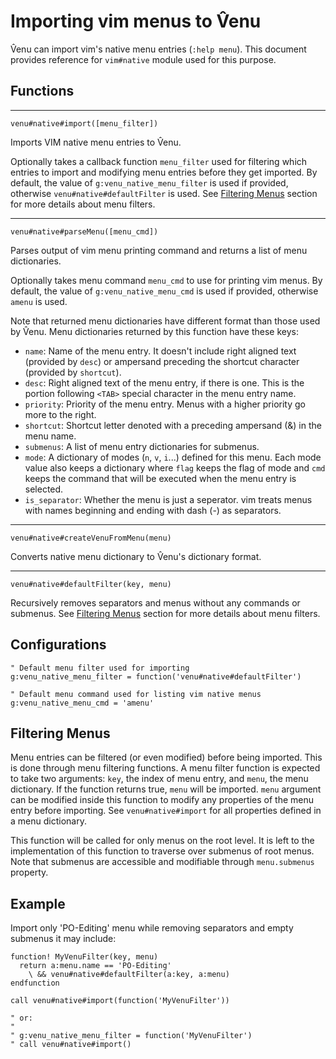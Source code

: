 # Importing vim menus to V̂enu

V̂enu can import vim's native menu entries (`:help menu`). This document
provides reference for `vim#native` module used for this purpose.

## Functions

---

```vim
venu#native#import([menu_filter])
```

Imports VIM native menu entries to V̂enu.

Optionally takes a callback function `menu_filter` used for filtering which
entries to import and modifying menu entries before they get imported. By
default, the value of `g:venu_native_menu_filter` is used if provided,
otherwise `venu#native#defaultFilter` is used. See [Filtering Menus](#filtering-menus)
section for more details about menu filters.

---

```vim
venu#native#parseMenu([menu_cmd])
```

Parses output of vim menu printing command and returns a list of menu
dictionaries.

Optionally takes menu command `menu_cmd` to use for printing vim menus. By
default, the value of `g:venu_native_menu_cmd` is used if provided, otherwise
`amenu` is used.

Note that returned menu dictionaries have different format than those used by
V̂enu. Menu dictionaries returned by this function have these keys:

- `name`: Name of the menu entry. It doesn't include right aligned text
(provided by `desc`) or ampersand preceding the shortcut character (provided
by `shortcut`).
- `desc`: Right aligned text of the menu entry, if there is one. This is the
portion following `<TAB>` special character in the menu entry name.
- `priority`: Priority of the menu entry. Menus with a higher priority go more
to the right.
- `shortcut`: Shortcut letter denoted with a preceding ampersand (&) in the
menu name.
- `submenus`: A list of menu entry dictionaries for submenus.
- `mode`: A dictionary of modes (`n`, `v`, `i`...) defined for this menu. Each
mode value also keeps a dictionary where `flag` keeps the flag of mode and
`cmd` keeps the command that will be executed when the menu entry is selected.
- `is_separator`: Whether the menu is just a seperator. vim treats menus with
names beginning and ending with dash (-) as separators.

---

```vim
venu#native#createVenuFromMenu(menu)
```

Converts native menu dictionary to V̂enu's dictionary format.

---

```vim
venu#native#defaultFilter(key, menu)
```

Recursively removes separators and menus without any commands or submenus. See
[Filtering Menus](#filtering-menus) section for more details about menu filters.

## Configurations

```vim
" Default menu filter used for importing
g:venu_native_menu_filter = function('venu#native#defaultFilter')

" Default menu command used for listing vim native menus
g:venu_native_menu_cmd = 'amenu'
```

## Filtering Menus

Menu entries can be filtered (or even modified) before being imported. This is
done through menu filtering functions. A menu filter function is expected to
take two arguments: `key`, the index of menu entry, and `menu`, the menu
dictionary. If the function returns true, `menu` will be imported. `menu`
argument can be modified inside this function to modify any properties of the
menu entry before importing. See `venu#native#import` for all properties
defined in a menu dictionary.

This function will be called for only menus on the root level. It is left to
the implementation of this function to traverse over submenus of root menus.
Note that submenus are accessible and modifiable through `menu.submenus`
property.

## Example

Import only 'PO-Editing' menu while removing separators and empty submenus it
may include:

```vim
function! MyVenuFilter(key, menu)
  return a:menu.name == 'PO-Editing'
    \ && venu#native#defaultFilter(a:key, a:menu)
endfunction

call venu#native#import(function('MyVenuFilter'))

" or:
"
" g:venu_native_menu_filter = function('MyVenuFilter')
" call venu#native#import()
```
